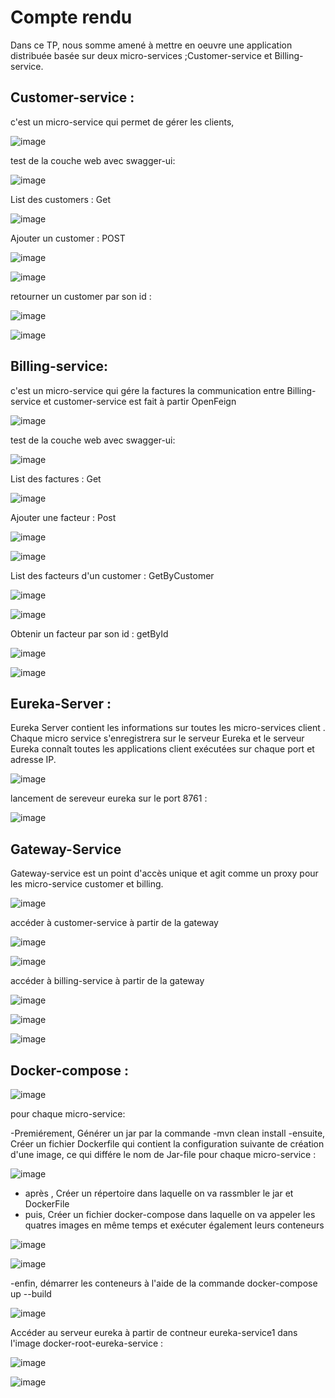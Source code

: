 # Compte rendu 
Dans ce TP, nous somme amené à mettre en oeuvre une application distribuée basée sur deux micro-services ;Customer-service et Billing-service.
## Customer-service : 
c'est un micro-service qui permet de gérer les clients,

![image](https://user-images.githubusercontent.com/79479398/198992968-95574566-57ee-4a8a-88bc-83017b24f5f9.png)

test de la couche web avec swagger-ui: 

![image](https://user-images.githubusercontent.com/79479398/198996287-2df69c31-8942-4e4a-93a4-493cf3978e33.png)

List des customers :  Get  

![image](https://user-images.githubusercontent.com/79479398/198996526-aac10267-7f6c-425c-922b-b7392516e7b0.png)

Ajouter un customer : POST 

![image](https://user-images.githubusercontent.com/79479398/198996795-33cb860f-6432-42ae-b17f-a7e95fabe8a1.png)

![image](https://user-images.githubusercontent.com/79479398/198996817-8fe45af6-b574-494e-82da-2a761658332c.png)

retourner un customer par son id : 

![image](https://user-images.githubusercontent.com/79479398/198997202-e2473053-0f50-4935-8e33-bb4a47038313.png)

![image](https://user-images.githubusercontent.com/79479398/198997235-e8db0c87-f8e1-480a-bf6a-94b47c0a8a1a.png)


## Billing-service: 
c'est un micro-service qui gére la factures
la communication entre Billing-service et customer-service est fait à partir OpenFeign

![image](https://user-images.githubusercontent.com/79479398/198993484-454cc341-9ea8-4832-8add-a861b485df66.png)

test de la couche web avec swagger-ui:

![image](https://user-images.githubusercontent.com/79479398/199217796-f816b350-1077-49e4-ba24-462e689c5c78.png)

List des factures : Get

![image](https://user-images.githubusercontent.com/79479398/199187599-0bc4f526-206f-4f83-becf-6aca37a6a91b.png)

Ajouter une facteur : Post

![image](https://user-images.githubusercontent.com/79479398/199187739-9449422e-8b39-4ea4-8f01-d7e72880b8ac.png)

![image](https://user-images.githubusercontent.com/79479398/199187822-521e4a31-3265-4698-b4b3-16f1a4bbff7c.png)

List des facteurs d'un customer : GetByCustomer

![image](https://user-images.githubusercontent.com/79479398/199187997-aa944dd1-7e02-4589-82c5-e53a8a5df2b3.png)

![image](https://user-images.githubusercontent.com/79479398/199188187-455bcc2e-94cd-4815-be75-3882e22f1182.png)

Obtenir un facteur par son id : getById

![image](https://user-images.githubusercontent.com/79479398/199188300-24c1332e-b4b1-4a06-be4b-95af680e361c.png)

![image](https://user-images.githubusercontent.com/79479398/199188360-e0f0f808-a001-4ee6-afa1-08c65ede723d.png)

## Eureka-Server :
Eureka Server contient les informations sur toutes les micro-services client . Chaque micro service s'enregistrera sur le serveur Eureka et le serveur Eureka connaît toutes les applications client exécutées sur chaque port et adresse IP. 

![image](https://user-images.githubusercontent.com/79479398/199212172-3d35c66d-280d-47fe-b8c4-55b691dc5631.png)

lancement de sereveur eureka sur le port 8761 : 

![image](https://user-images.githubusercontent.com/79479398/199188579-af597ffa-535d-464f-b002-858c1b37ca9e.png)

## Gateway-Service
Gateway-service est un point d'accès unique et agit comme un proxy pour les micro-service customer et billing.
  
![image](https://user-images.githubusercontent.com/79479398/199213455-16a3a548-f116-4688-8315-8d3de74f4daa.png)

accéder à customer-service à partir de la gateway

![image](https://user-images.githubusercontent.com/79479398/199188697-6ae28b79-4bee-451e-9aa8-1c1dc7490615.png)

![image](https://user-images.githubusercontent.com/79479398/199188795-fec75ffc-b77f-4988-af01-3d147169bbd1.png)

accéder à billing-service à partir de la gateway

![image](https://user-images.githubusercontent.com/79479398/199189039-a3b96fec-8283-4966-ab79-1ba444d9a5fa.png)

![image](https://user-images.githubusercontent.com/79479398/199189573-ebfe74d8-ef64-4188-aac2-36882b607424.png)

![image](https://user-images.githubusercontent.com/79479398/199189753-022e1596-d010-4002-beda-ac89ebfdd567.png)


## Docker-compose : 
![image](https://user-images.githubusercontent.com/79479398/199224492-b4339ae5-565d-480a-92d3-3d94e76f8a02.png)

pour chaque  micro-service: 

  -Premiérement, Générer un jar par la commande -mvn clean install
  -ensuite, Créer un fichier Dockerfile qui contient la configuration suivante de création d'une image, ce qui différe le nom de Jar-file pour chaque micro-service : 
  
![image](https://user-images.githubusercontent.com/79479398/199223702-f7a7951a-2ae5-4a96-9ac7-e17693187ad2.png)

- après , Créer un répertoire dans laquelle on va rassmbler le jar et DockerFile 
- puis, Créer un fichier docker-compose dans laquelle on va appeler les quatres images en même temps et exécuter également leurs conteneurs 

![image](https://user-images.githubusercontent.com/79479398/199223860-77107b9f-72c0-4ce4-a28b-42244f1ae94f.png)

![image](https://user-images.githubusercontent.com/79479398/199224000-0b8b8297-00c6-4fdb-8b14-cb4627e99331.png)

-enfin, démarrer les conteneurs à l'aide de la commande  docker-compose up --build

![image](https://user-images.githubusercontent.com/79479398/199223658-e82bff4f-e429-44e8-88d8-c9076756650d.png)

Accéder au serveur eureka à partir de contneur eureka-service1 dans l'image docker-root-eureka-service : 

![image](https://user-images.githubusercontent.com/79479398/199319689-cec2d0d9-21f0-4fef-b5dd-b0cac5331879.png)

![image](https://user-images.githubusercontent.com/79479398/199320329-dd1a16f8-c280-4e29-a6cb-3bf05a3c4d83.png)





